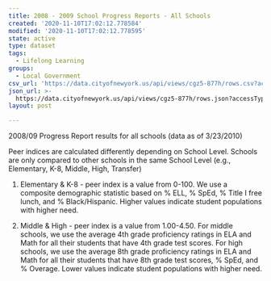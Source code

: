 ```yaml
---
title: 2008 - 2009 School Progress Reports - All Schools
created: '2020-11-10T17:02:12.778584'
modified: '2020-11-10T17:02:12.778595'
state: active
type: dataset
tags:
  - Lifelong Learning
groups:
  - Local Government
csv_url: 'https://data.cityofnewyork.us/api/views/cgz5-877h/rows.csv?accessType=DOWNLOAD'
json_url: >-
  https://data.cityofnewyork.us/api/views/cgz5-877h/rows.json?accessType=DOWNLOAD
layout: post

---
```

2008/09 Progress Report results for all schools (data as of 3/23/2010)

Peer indices are calculated differently depending on School Level.  Schools are only compared to other schools in the same School Level (e.g., Elementary, K-8, Middle, High, Transfer)

1) Elementary & K-8 - peer index is a value from 0-100.  We use a composite demographic statistic based on % ELL, % SpEd, % Title I free lunch, and % Black/Hispanic.  Higher values indicate student populations with higher need.

2) Middle & High - peer index is a value from 1.00-4.50.  For middle schools, we use the average 4th grade proficiency ratings in ELA and Math for all their students that have 4th grade test scores.  For high schools, we use the average 8th grade proficiency ratings in ELA and Math for all their students that have 8th grade test scores, % SpEd, and % Overage.  Lower values indicate student populations with higher need.

